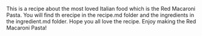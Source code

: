 This is a recipe about the most loved Italian food which is the Red Macaroni Pasta.
You will find th erecipe in the recipe.md folder and the ingredients in the ingredient.md folder.
Hope you all love the recipe.
Enjoy making the Red Macaroni Pasta!